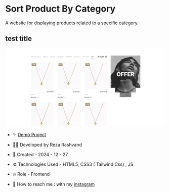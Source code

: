 # Sort Product By Category

A website for displaying products related to a specific category.

## test title

![16](https://github.com/Reza-Developer01/SortByCategory/blob/main/16.png)

- ✨ [Demo Project](https://reza-developer01.github.io/SortByCategory/)

- 👨‍💻 Developed by Reza Rashvand

- 📅 Created - 2024 - 12 - 27

- ⚙️ Technologies Used - HTML5, CSS3 ( Tailwind Css) , JS

- 🔥 Role - Frontend

- 🤝 How to reach me : with my [instagram](https://www.instagram.com/amirreza_rashvand_developer)
